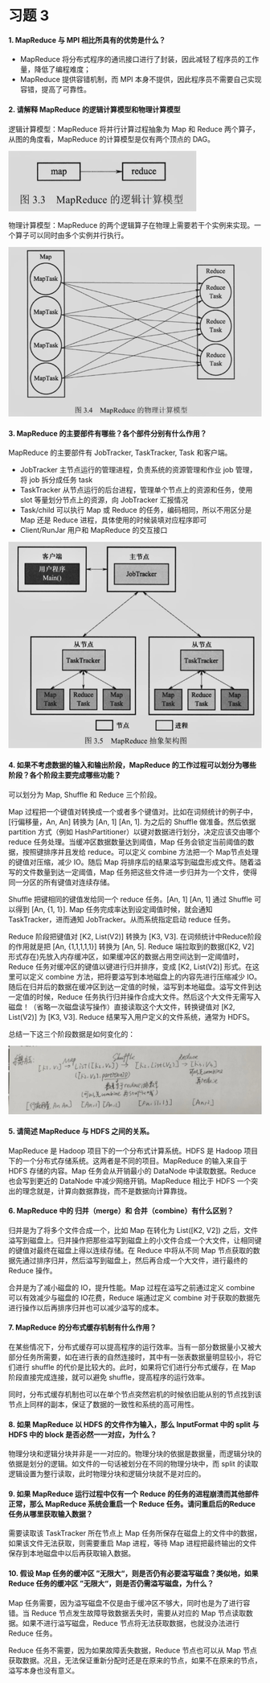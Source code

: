 # 习题 3

#### 1. MapReduce 与 MPI 相比所具有的优势是什么？

- MapReduce 将分布式程序的通讯接口进行了封装，因此减轻了程序员的工作量，降低了编程难度；
- MapReduce 提供容错机制，而 MPI 本身不提供，因此程序员不需要自己实现容错，提高了可靠性。

#### 2. 请解释 MapReduce 的逻辑计算模型和物理计算模型

逻辑计算模型：MapReduce 将并行计算过程抽象为 Map 和 Reduce 两个算子，从图的角度看，MapReduce 的计算模型是仅有两个顶点的 DAG。

![image-20230624192422968](./images/image-20230624192422968.png)

物理计算模型：MapReduce 的两个逻辑算子在物理上需要若干个实例来实现。一个算子可以同时由多个实例并行执行。

![image-20230624192435673](./images/image-20230624192435673.png)

#### 3. MapReduce 的主要部件有哪些？各个部件分别有什么作用？

MapReduce 的主要部件有 JobTracker, TaskTracker, Task 和客户端。

- JobTracker 主节点运行的管理进程，负责系统的资源管理和作业 job 管理，将 job 拆分成任务 task
- TaskTracker 从节点运行的后台进程，管理单个节点上的资源和任务，使用 slot 等量划分节点上的资源，向 JobTracker 汇报情况
- Task/child 可以执行 Map 或 Reduce 的任务，编码相同，所以不用区分是 Map 还是 Reduce 进程，具体使用的时候装填对应程序即可
- Client/RunJar 用户和 MapReduce 的交互接口

![image-20230624192736049](./images/image-20230624192736049.png)

#### 4. 如果不考虑数据的输入和输出阶段，MapReduce 的工作过程可以划分为哪些阶段？各个阶段主要完成哪些功能？

可以划分为 Map, Shuffle 和 Reduce 三个阶段。

Map 过程把一个键值对转换成一个或者多个键值对。比如在词频统计的例子中，[行偏移量，An, An] 转换为 [An, 1] [An, 1]. 为之后的 Shuffle 做准备。然后依据 partition 方式（例如 HashPartitioner）以键对数据进行划分，决定应该交由哪个 reduce 任务处理。当缓冲区数据数量达到阈值，Map 任务会锁定当前阈值的数据，按照键排序并且发给 reduce。可以定义 combine 方法把一个 Map节点处理的键值对压缩，减少 IO。随后 Map 将排序后的结果溢写到磁盘形成文件。随着溢写的文件数量到达一定阈值，Map 任务把这些文件进一步归并为一个文件，使得同一分区的所有键值对连续存储。

Shuffle 把键相同的键值发给同一个 reduce 任务。[An, 1] [An, 1] 通过 Shuffle 可以得到 [An, {1, 1}]. Map 任务完成率达到设定阈值时候，就会通知 TaskTracker，进而通知 JobTracker。从而系统指定启动 reduce 任务。

Reduce 阶段把键值对 [K2, List(V2)] 转换为 [K3, V3]. 在词频统计中Reduce阶段的作用就是把 [An, {1,1,1,1,1}] 转换为 [An, 5]. Reduce 端拉取到的数据([K2, V2] 形式存在)先放入内存缓冲区，如果缓冲区的数据占用空间达到一定阈值时，Reduce 任务对缓冲区的键值以键进行归并排序，变成 [K2, List(V2)] 形式。在这里可以定义 combine 方法，把将要溢写到本地磁盘上的内容先进行压缩减少 IO。随后在归并后的数据在缓冲区到达一定值的时候，溢写到本地磁盘。溢写文件到达一定值的时候，Reduce 任务执行归并操作合成大文件。然后这个大文件无需写入磁盘！（省略一次磁盘读写操作）直接读取这个大文件，转换键值对 [K2, List(V2)] 为 [K3, V3]. Reduce 结果写入用户定义的文件系统，通常为 HDFS。

总结一下这三个阶段数据是如何变化的：

![image-20230624225522618](./images/image-20230624225522618.png)

#### 5. 请简述 MapReduce 与 HDFS 之间的关系。

MapReduce 是 Hadoop 项目下的一个分布式计算系统。HDFS 是 Hadoop 项目下的一个分布式存储系统。这两者是不同的项目。MapReduce 的输入来自于 HDFS 存储的内容。Map 任务会从开销最小的 DataNode 中读取数据。Reduce 也会写到更近的 DataNode 中减少网络开销。MapReduce 相比于 HDFS 一个突出的理念就是，计算向数据靠拢，而不是数据向计算靠拢。

#### 6. MapReduce 中的 归并（merge）和 合并（combine）有什么区别？

归并是为了将多个文件合成一个，比如 Map 在转化为 List([K2, V2]) 之后，文件溢写到磁盘上。归并操作把那些溢写到磁盘上的小文件合成一个大文件，让相同键的键值对最终在磁盘上得以连续存储。在 Reduce 中将从不同 Map 节点获取的数据先通过排序归并，然后溢写到磁盘上，然后再合成一个大文件，进行最终的 Reduce 操作。

合并是为了减小磁盘的 IO，提升性能。Map 过程在溢写之前通过定义 combine 可以有效减少与磁盘的 IO花费，Reduce 端通过定义 combine 对于获取的数据先进行操作以后再排序归并也可以减少溢写的成本。

#### 7. MapReduce 的分布式缓存机制有什么作用？

在某些情况下，分布式缓存可以提高程序的运行效率。当有一部分数据量小又被大部分任务所需要，如在进行表的自然连接时，其中有一张表数据量明显较小，将它们进行 shuffle 的代价是比较大的。此时，如果将它们进行分布式缓存，在 Map 阶段直接完成连接，就可以避免 shuffle，提高程序的运行效率。

同时，分布式缓存机制也可以在单个节点突然宕机的时候依旧能从别的节点找到该节点上同样的副本，保证了数据的一致性和系统的高可用性。

#### 8. 如果 MapReduce 以 HDFS 的文件作为输入，那么 InputFormat 中的 split 与 HDFS 中的 block 是否必然一一对应，为什么？

物理分块和逻辑分块并非是一一对应的。物理分块的依据是数据量，而逻辑分块的依据是划分的逻辑。如文件的一句话被划分在不同的物理分块中，而 split 的读取逻辑设置为整行读取，此时物理分块和逻辑分块就不是对应的。

#### 9. 如果 MapReduce 运行过程中仅有一个 Reduce 的任务的进程崩溃而其他部件正常，那么 MapReduce 系统会重启一个 Reduce 任务。请问重启后的Reduce任务从哪里获取输入数据？

需要读取该 TaskTracker 所在节点上 Map 任务所保存在磁盘上的文件中的数据，如果该文件无法获取，则需要重启 Map 进程，等待 Map 进程把最终输出的文件保存到本地磁盘中以后再获取输入数据。

#### 10. 假设 Map 任务的缓冲区 ”无限大“，则是否仍有必要溢写磁盘？类似地，如果 Reduce 任务的缓冲区 ”无限大“，则是否仍需溢写磁盘，为什么？

Map 任务需要，因为溢写磁盘不仅是由于缓冲区不够大，同时也是为了进行容错。当 Reduce 节点发生故障导致数据丢失时，需要从对应的 Map 节点读取数据。如果不进行溢写磁盘，Reduce 节点将无法获取数据，也就没办法进行 Reduce 任务。

Reduce 任务不需要，因为如果故障丢失数据，Reduce 节点也可以从 Map 节点获取数据。况且，无法保证重新分配时还是在原来的节点，如果不在原来的节点，溢写本身也没有意义。